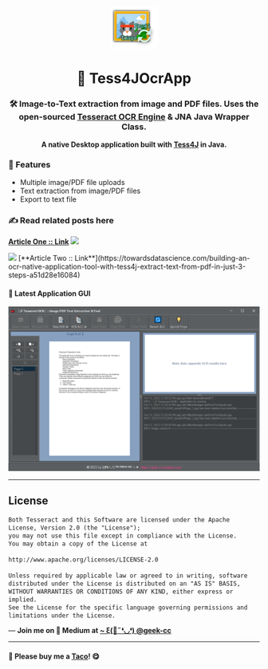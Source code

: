 <div align="center">
  <img src="https://github.com/incubated-geek-cc/emoji2image/raw/main/img/logo.png" width="96" alt="logo">

  # 🔎 Tess4JOcrApp

  ### 🛠️ Image-to-Text extraction from image and PDF files. Uses the open-sourced [Tesseract OCR Engine](https://github.com/tesseract-ocr/tesseract) & JNA Java Wrapper Class.

**A native Desktop application built with [Tess4J](http://tess4j.sourceforge.net/) in Java.**

<div align="left">

### 📌 Features

</div>
<div align="left">
	<ul>
		<li>Multiple image/PDF file uploads</li>
		<li>Text extraction from image/PDF files</li>
		<li>Export to text file</li>
	</ul>
</div>
</div>

### ✍ Read related posts here

[**Article One :: Link**](https://towardsdatascience.com/build-a-portable-ocr-tool-in-4-steps-with-tess4j-jar-a-tesseract-wrapper-for-java-6d1be3f0cb3d)
<img src='https://miro.medium.com/max/1050/1*9NsRWm70SYS5Au9wnsf8SA.png' width='600px' />

<img src='https://miro.medium.com/max/1400/1*kYCQ76pDFlKZAd6CD01ibA.png' width='600px'>
[**Article Two :: Link**](https://towardsdatascience.com/building-an-ocr-native-application-tool-with-tess4j-extract-text-from-pdf-in-just-3-steps-a51d28e16084)

#### 🌟 Latest Application GUI
<img src='https://raw.githubusercontent.com/incubated-geek-cc/Tess4JOcrApp/main/app_screenshot_latest.png' width='600px'>

---

## License

```
Both Tesseract and this Software are licensed under the Apache License, Version 2.0 (the "License");
you may not use this file except in compliance with the License.
You may obtain a copy of the License at

http://www.apache.org/licenses/LICENSE-2.0

Unless required by applicable law or agreed to in writing, software
distributed under the License is distributed on an "AS IS" BASIS,
WITHOUT WARRANTIES OR CONDITIONS OF ANY KIND, either express or implied.
See the License for the specific language governing permissions and
limitations under the License.
```

<p>— <b>Join me on 📝 <b>Medium</b> at <a href='https://medium.com/@geek-cc' target='_blank'>~ ξ(🎀˶❛◡❛) @geek-cc</a></b></p>

---

#### 🌮 Please buy me a <a href='https://www.buymeacoffee.com/geekcc' target='_blank'>Taco</a>! 😋